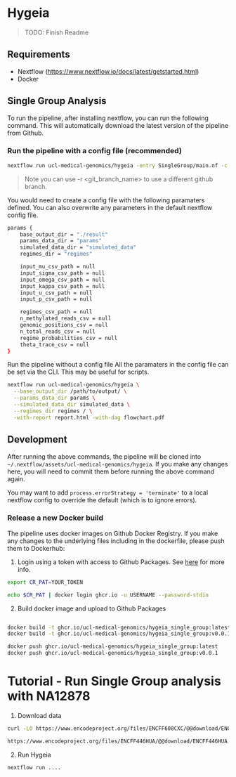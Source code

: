# Hygeia

> TODO: Finish Readme

## Requirements

* Nextflow (https://www.nextflow.io/docs/latest/getstarted.html)
* Docker

## Single Group Analysis

To run the pipeline, after installing nextflow, you can run the following command. This will automatically download the latest version of the pipeline from Github.

### Run the pipeline with a config file (recommended)

```bash
nextflow run ucl-medical-genomics/hygeia -entry SingleGroup/main.nf -c nextflow.config
```


> Note you can use -r <git_branch_name> to use a different github branch.

You would need to create a config file with the following paramaters defined. You can also overwrite any parameters in the default nextflow config file.

```bash
params {
    base_output_dir = "./result"
    params_data_dir = "params"
    simulated_data_dir = "simulated_data"
    regimes_dir = "regimes"

    input_mu_csv_path = null
    input_sigma_csv_path = null
    input_omega_csv_path = null
    input_kappa_csv_path = null
    input_u_csv_path = null
    input_p_csv_path = null

    regimes_csv_path = null
    n_methylated_reads_csv = null
    genomic_positions_csv = null
    n_total_reads_csv = null
    regime_probabilities_csv = null
    theta_trace_csv = null
}
```

Run the pipeline without a config file
All the paramaters in the config file can be set via the CLI. This may be useful for scripts.

```bash
nextflow run ucl-medical-genomics/hygeia \
  --base_output_dir /path/to/output/ \
  --params_data_dir params \
  --simulated_data_dir simulated_data \
  --regimes_dir regimes / \
  -with-report report.html -with-dag flowchart.pdf
```

## Development

After running the above commands, the pipeline will be cloned into `~/.nextflow/assets/ucl-medical-genomics/hygeia`. If you make any changes here, you will need to commit them before running the above command again.

You may want to add `process.errorStrategy = 'terminate'` to a local nextflow config to override the default (which is to ignore errors).

### Release a new Docker build

The pipeline uses docker images on Github Docker Registry. If you make any changes to the underlying files including in the dockerfile, please push them to Dockerhub:

1. Login using a token with access to Github Packages. See [here](https://docs.github.com/en/packages/working-with-a-github-packages-registry/working-with-the-container-registry) for more info.

```bash
export CR_PAT=YOUR_TOKEN

echo $CR_PAT | docker login ghcr.io -u USERNAME --password-stdin
```

2. Build docker image and upload to Github Packages

```bash

docker build -t ghcr.io/ucl-medical-genomics/hygeia_single_group:latest .
docker build -t ghcr.io/ucl-medical-genomics/hygeia_single_group:v0.0.1 .

docker push ghcr.io/ucl-medical-genomics/hygeia_single_group:latest
docker push ghcr.io/ucl-medical-genomics/hygeia_single_group:v0.0.1
```

# Tutorial - Run Single Group analysis with NA12878

1. Download data

```bash
curl -LO https://www.encodeproject.org/files/ENCFF608CXC/@@download/ENCFF608CXC.bigWig

https://www.encodeproject.org/files/ENCFF446HUA/@@download/ENCFF446HUA.bed.gz
```

2. Run Hygeia

```bash
nextflow run ....

```

